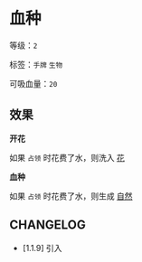 # 血种

等级：`2`

标签：`手牌` `生物`

可吸血量：`20`

## 效果

**开花**

如果 `占领` 时花费了水，则洗入 [花](../卡牌组/花.md)

**血种**

如果 `占领` 时花费了水，则生成 [自然](../卡牌组/自然.md)

## CHANGELOG

- [1.1.9] 引入

